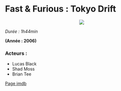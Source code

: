 # Fast & Furious : Tokyo Drift

<p align="center">
<img src="https://i.ytimg.com/vi/9CZoR_1JZlI/movieposter.jpg"/>
</p>

*Durée : 1h44min*

**(Année : 2006)**

### Acteurs :

* Lucas Black
* Shad Moss
* Brian Tee

[Page imdb](http://www.imdb.com/title/tt0463985/?ref_=nv_sr_5)
